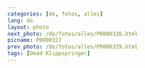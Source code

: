 ```yaml
---
categories: [de, fotos, alles]
lang: de
layout: photo
next_photo: /de/fotos/alles/P0000326.html
picname: P0000327
prev_photo: /de/fotos/alles/P0000329.html
tags: [Dead Klippspringer]
---
```

